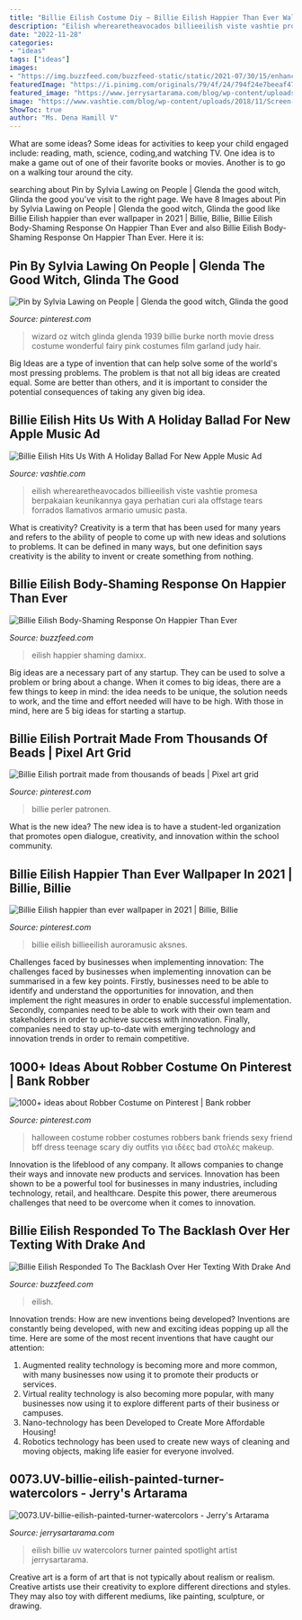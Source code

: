 ```yaml
---
title: "Billie Eilish Costume Diy ~ Billie Eilish Happier Than Ever Wallpaper In 2021"
description: "Eilish wherearetheavocados billieeilish viste vashtie promesa berpakaian keunikannya gaya perhatian curi ala offstage tears forrados llamativos armario umusic pasta"
date: "2022-11-28"
categories:
- "ideas"
tags: ["ideas"]
images:
- "https://img.buzzfeed.com/buzzfeed-static/static/2021-07/30/15/enhanced/42b413a73e4b/original-4099-1627659024-25.jpg?crop=1295:680;0,0%26downsize=1250:*"
featuredImage: "https://i.pinimg.com/originals/79/4f/24/794f24e7beeaf471ec603ea79c2ba555.jpg"
featured_image: "https://www.jerrysartarama.com/blog/wp-content/uploads/2019/06/0073.UV-billie-eilish-painted-turner-watercolors.jpg"
image: "https://www.vashtie.com/blog/wp-content/uploads/2018/11/Screen-Shot-2019-04-16-at-6.59.14-PM.png"
ShowToc: true
author: "Ms. Dena Hamill V"
---
```



What are some ideas?
Some ideas for activities to keep your child engaged include: reading, math, science, coding,and watching TV. One idea is to make a game out of one of their favorite books or movies. Another is to go on a walking tour around the city.

	

		
searching about Pin by Sylvia Lawing on People | Glenda the good witch, Glinda the good you've visit to the right page. We have 8 Images about Pin by Sylvia Lawing on People | Glenda the good witch, Glinda the good like Billie Eilish happier than ever wallpaper in 2021 | Billie, Billie, Billie Eilish Body-Shaming Response On Happier Than Ever and also Billie Eilish Body-Shaming Response On Happier Than Ever. Here it is:
		
    
## Pin By Sylvia Lawing On People | Glenda The Good Witch, Glinda The Good

<img loading=lazy src="https://i.pinimg.com/originals/79/4f/24/794f24e7beeaf471ec603ea79c2ba555.jpg" onerror="this.onerror=null;this.src='https://tse2.mm.bing.net/th?id=OIP.qRmXsm-OTNdro3WQuwHbfwHaKI&amp;pid=15.1';" alt="Pin by Sylvia Lawing on People | Glenda the good witch, Glinda the good">

_Source: pinterest.com_

>wizard oz witch glinda glenda 1939 billie burke north movie dress costume wonderful fairy pink costumes film garland judy hair. 

	

Big Ideas are a type of invention that can help solve some of the world's most pressing problems. The problem is that not all big ideas are created equal. Some are better than others, and it is important to consider the potential consequences of taking any given big idea.

    
## Billie Eilish Hits Us With A Holiday Ballad For New Apple Music Ad

<img loading=lazy src="https://www.vashtie.com/blog/wp-content/uploads/2018/11/Screen-Shot-2019-04-16-at-6.59.14-PM.png" onerror="this.onerror=null;this.src='https://tse4.mm.bing.net/th?id=OIP.GJ-yb15az7THJ--qOWgkvAHaHb&amp;pid=15.1';" alt="Billie Eilish Hits Us With A Holiday Ballad For New Apple Music Ad">

_Source: vashtie.com_

>eilish wherearetheavocados billieeilish viste vashtie promesa berpakaian keunikannya gaya perhatian curi ala offstage tears forrados llamativos armario umusic pasta. 

	

What is creativity?
Creativity is a term that has been used for many years and refers to the ability of people to come up with new ideas and solutions to problems. It can be defined in many ways, but one definition says creativity is the ability to invent or create something from nothing.

    
## Billie Eilish Body-Shaming Response On Happier Than Ever

<img loading=lazy src="https://img.buzzfeed.com/buzzfeed-static/static/2021-07/30/15/enhanced/42b413a73e4b/original-4099-1627659024-25.jpg?crop=1295:680;0,0%26downsize=1250:*" onerror="this.onerror=null;this.src='https://tse3.mm.bing.net/th?id=OIP.WqI2UR4u-em0e7STKD30FwHaD4&amp;pid=15.1';" alt="Billie Eilish Body-Shaming Response On Happier Than Ever">

_Source: buzzfeed.com_

>eilish happier shaming damixx. 

	

Big ideas are a necessary part of any startup. They can be used to solve a problem or bring about a change. When it comes to big ideas, there are a few things to keep in mind: the idea needs to be unique, the solution needs to work, and the time and effort needed will have to be high. With those in mind, here are 5 big ideas for starting a startup.

    
## Billie Eilish Portrait Made From Thousands Of Beads | Pixel Art Grid

<img loading=lazy src="https://i.pinimg.com/736x/b8/e2/67/b8e2675e92ca83a2e67cae8088c24dbe.jpg" onerror="this.onerror=null;this.src='https://tse3.mm.bing.net/th?id=OIP.yvj6Ad3OvNb2uGhbAoN7gwHaJ4&amp;pid=15.1';" alt="Billie Eilish portrait made from thousands of beads | Pixel art grid">

_Source: pinterest.com_

>billie perler patronen. 

	

What is the new idea?
The new idea is to have a student-led organization that promotes open dialogue, creativity, and innovation within the school community.

    
## Billie Eilish Happier Than Ever Wallpaper In 2021 | Billie, Billie

<img loading=lazy src="https://i.pinimg.com/736x/18/ec/3e/18ec3e7dc4e755fca3f2932466da2a6a.jpg" onerror="this.onerror=null;this.src='https://tse2.mm.bing.net/th?id=OIP.e1m5Q_VmvD3pM52Nn5sFwgHaNK&amp;pid=15.1';" alt="Billie Eilish happier than ever wallpaper in 2021 | Billie, Billie">

_Source: pinterest.com_

>billie eilish billieeilish auroramusic aksnes. 

	

Challenges faced by businesses when implementing innovation:
The challenges faced by businesses when implementing innovation can be summarised in a few key points. Firstly, businesses need to be able to identify and understand the opportunities for innovation, and then implement the right measures in order to enable successful implementation. Secondly, companies need to be able to work with their own team and stakeholders in order to achieve success with innovation. Finally, companies need to stay up-to-date with emerging technology and innovation trends in order to remain competitive.

    
## 1000+ Ideas About Robber Costume On Pinterest | Bank Robber

<img loading=lazy src="https://i.pinimg.com/736x/cd/76/af/cd76afdf5f93d06041f4b55b510d23fd--halloween--halloween-outfits.jpg" onerror="this.onerror=null;this.src='https://tse3.mm.bing.net/th?id=OIP.IOfHWj0Rcm6sZEUqHRM4DQAAAA&amp;pid=15.1';" alt="1000+ ideas about Robber Costume on Pinterest | Bank robber">

_Source: pinterest.com_

>halloween costume robber costumes robbers bank friends sexy friend bff dress teenage scary diy outfits για ιδέες bad στολές makeup. 

	

Innovation is the lifeblood of any company. It allows companies to change their ways and innovate new products and services. Innovation has been shown to be a powerful tool for businesses in many industries, including technology, retail, and healthcare. Despite this power, there areumerous challenges that need to be overcome when it comes to innovation.

    
## Billie Eilish Responded To The Backlash Over Her Texting With Drake And

<img loading=lazy src="https://img.buzzfeed.com/buzzfeed-static/static/2020-02/3/15/enhanced/ae10c6967280/original-383-1580744861-4.jpg?crop=1250:654;0,0%26downsize=1250:*" onerror="this.onerror=null;this.src='https://tse4.mm.bing.net/th?id=OIP.mxAbxPhkeeYOObOIL8is8QHaD3&amp;pid=15.1';" alt="Billie Eilish Responded To The Backlash Over Her Texting With Drake And">

_Source: buzzfeed.com_

>eilish. 

	

Innovation trends: How are new inventions being developed?
Inventions are constantly being developed, with new and exciting ideas popping up all the time. Here are some of the most recent inventions that have caught our attention:
1. Augmented reality technology is becoming more and more common, with many businesses now using it to promote their products or services.
2. Virtual reality technology is also becoming more popular, with many businesses now using it to explore different parts of their business or campuses.
3. Nano-technology has been Developed to Create More Affordable Housing!
4. Robotics technology has been used to create new ways of cleaning and moving objects, making life easier for everyone involved.

    
## 0073.UV-billie-eilish-painted-turner-watercolors - Jerry&#039;s Artarama

<img loading=lazy src="https://www.jerrysartarama.com/blog/wp-content/uploads/2019/06/0073.UV-billie-eilish-painted-turner-watercolors.jpg" onerror="this.onerror=null;this.src='https://tse3.mm.bing.net/th?id=OIP.D5qqiMIkHisxEOqpqoujmQHaJr&amp;pid=15.1';" alt="0073.UV-billie-eilish-painted-turner-watercolors - Jerry&#039;s Artarama">

_Source: jerrysartarama.com_

>eilish billie uv watercolors turner painted spotlight artist jerrysartarama. 

	

Creative art is a form of art that is not typically about realism or realism. Creative artists use their creativity to explore different directions and styles. They may also toy with different mediums, like painting, sculpture, or drawing.

